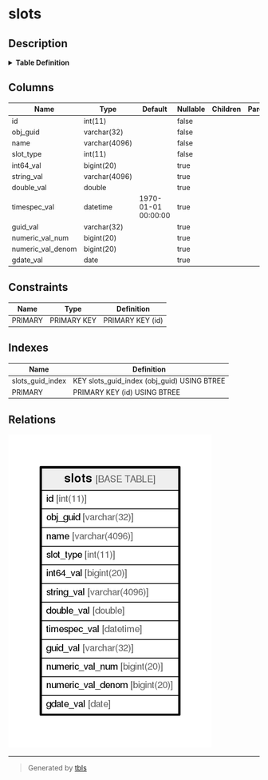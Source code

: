 # slots

## Description

<details>
<summary><strong>Table Definition</strong></summary>

```sql
CREATE TABLE `slots` (
  `id` int(11) NOT NULL AUTO_INCREMENT,
  `obj_guid` varchar(32) NOT NULL,
  `name` varchar(4096) NOT NULL,
  `slot_type` int(11) NOT NULL,
  `int64_val` bigint(20) DEFAULT NULL,
  `string_val` varchar(4096) DEFAULT NULL,
  `double_val` double DEFAULT NULL,
  `timespec_val` datetime DEFAULT '1970-01-01 00:00:00',
  `guid_val` varchar(32) DEFAULT NULL,
  `numeric_val_num` bigint(20) DEFAULT NULL,
  `numeric_val_denom` bigint(20) DEFAULT NULL,
  `gdate_val` date DEFAULT NULL,
  PRIMARY KEY (`id`),
  KEY `slots_guid_index` (`obj_guid`)
) ENGINE=InnoDB AUTO_INCREMENT=9 DEFAULT CHARSET=utf8
```

</details>

## Columns

| Name              | Type          | Default             | Nullable | Children | Parents | Comment |
| ----------------- | ------------- | ------------------- | -------- | -------- | ------- | ------- |
| id                | int(11)       |                     | false    |          |         |         |
| obj_guid          | varchar(32)   |                     | false    |          |         |         |
| name              | varchar(4096) |                     | false    |          |         |         |
| slot_type         | int(11)       |                     | false    |          |         |         |
| int64_val         | bigint(20)    |                     | true     |          |         |         |
| string_val        | varchar(4096) |                     | true     |          |         |         |
| double_val        | double        |                     | true     |          |         |         |
| timespec_val      | datetime      | 1970-01-01 00:00:00 | true     |          |         |         |
| guid_val          | varchar(32)   |                     | true     |          |         |         |
| numeric_val_num   | bigint(20)    |                     | true     |          |         |         |
| numeric_val_denom | bigint(20)    |                     | true     |          |         |         |
| gdate_val         | date          |                     | true     |          |         |         |

## Constraints

| Name    | Type        | Definition       |
| ------- | ----------- | ---------------- |
| PRIMARY | PRIMARY KEY | PRIMARY KEY (id) |

## Indexes

| Name             | Definition                                  |
| ---------------- | ------------------------------------------- |
| slots_guid_index | KEY slots_guid_index (obj_guid) USING BTREE |
| PRIMARY          | PRIMARY KEY (id) USING BTREE                |

## Relations

![er](slots.png)

---

> Generated by [tbls](https://github.com/k1LoW/tbls)
